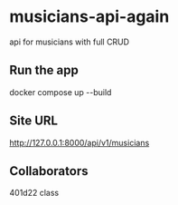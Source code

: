 # musicians-api-again

api for musicians with full CRUD

## Run the app

docker compose up --build

## Site URL

http://127.0.0.1:8000/api/v1/musicians

## Collaborators

401d22 class

